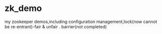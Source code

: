 # zk_demo
my zookeeper demos,including configuration management,lock(now cannot be re-entrant)-fair & unfair . barrier(not completed)
